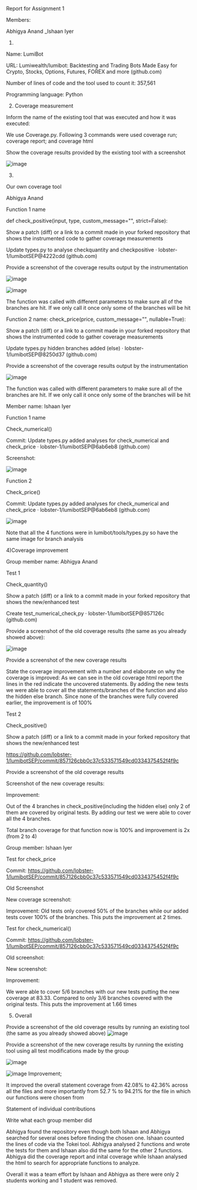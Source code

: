 Report for Assignment 1 

Members: 

Abhigya Anand 
_Ishaan Iyer
 

1) 

Name: LumiBot 

 

URL: Lumiwealth/lumibot: Backtesting and Trading Bots Made Easy for Crypto, Stocks, Options, Futures, FOREX and more (github.com) 

 

Number of lines of code and the tool used to count it: 357,561 

 

Programming language: Python 

 

2) Coverage measurement 

 

Inform the name of the existing tool that was executed and how it was executed: 

We use Coverage.py.  Following 3 commands were used coverage run; coverage report; and coverage html 

 

 

 

 

 

 

 

 

 

 

 

 

 

 

Show the coverage results provided by the existing tool with a screenshot 

 
![image](https://github.com/lobster-1/lumibotSEP/blob/dev/Report%20for%20Assignment%201.md/3b5ftucq.png)
 

 

 

3) 

Our own coverage tool 

 

 

<Group member name> 

Abhigya Anand 


 



Function 1 name 

def check_positive(input, type, custom_message="", strict=False): 

Show a patch (diff) or a link to a commit made in your forked repository that shows the instrumented code to gather coverage measurements 

Update types.py to analyse checkquantity and checkpositive · lobster-1/lumibotSEP@4222cdd (github.com) 

 

Provide a screenshot of the coverage results output by the instrumentation 

 
 ![image](https://github.com/lobster-1/lumibotSEP/blob/dev/Report%20for%20Assignment%201.md/2pgnmd1k.png)
 

![image](https://github.com/lobster-1/lumibotSEP/blob/dev/Report%20for%20Assignment%201.md/d34ma13a.png)
 

 

The function was called with different parameters to make sure all of the branches are hit. If we only call it once only some of the branches will be hit 

 

Function 2 name: check_price(price, custom_message="", nullable=True): 

 

Show a patch (diff) or a link to a commit made in your forked repository that shows the instrumented code to gather coverage measurements 

Update types.py hidden branches added (else) · lobster-1/lumibotSEP@8250d37 (github.com) 

 

 

 

Provide a screenshot of the coverage results output by the instrumentation 

 
 ![image](https://github.com/lobster-1/lumibotSEP/blob/dev/Report%20for%20Assignment%201.md/2pgnmd1k.png)
 

The function was called with different parameters to make sure all of the branches are hit. If we only call it once only some of the branches will be hit 

Member name: 
Ishaan Iyer 

Function 1 name 

Check_numerical() 

Commit: 
Update types.py added analyses for check_numerical and check_price · lobster-1/lumibotSEP@6ab6eb8 (github.com) 

Screenshot: 

  ![image](https://github.com/lobster-1/lumibotSEP/blob/dev/Report%20for%20Assignment%201.md/2pgnmd1k.png)

Function 2 

Check_price() 

Commit: Update types.py added analyses for check_numerical and check_price · lobster-1/lumibotSEP@6ab6eb8 (github.com) 

  ![image](https://github.com/lobster-1/lumibotSEP/blob/dev/Report%20for%20Assignment%201.md/2pgnmd1k.png)

Note that all the 4 functions were in lumibot/tools/types.py so have the same image for branch analysis 

 

4)Coverage improvement 

         

Group member name: Abhigya Anand 

 

 

 

Test 1 

Check_quantity() 

 

Show a patch (diff) or a link to a commit made in your forked repository that shows the new/enhanced test 

Create test_numerical_check,py · lobster-1/lumibotSEP@857126c (github.com) 

 

Provide a screenshot of the old coverage results (the same as you already showed above): 

 
![image](https://github.com/lobster-1/lumibotSEP/blob/dev/Report%20for%20Assignment%201.md/htbtk0fy.png)
 

 

 

Provide a screenshot of the new coverage results 

 

 

State the coverage improvement with a number and elaborate on why the coverage is improved: As we can see in the old coverage html report the lines in the red indicate the uncovered statements. By adding the new tests we were able to cover all the statements/branches of the function and also the hidden else branch. Since none of the branches were fully covered earlier, the improvement is of 100% 

 

 

Test 2 

Check_positive() 

Show a patch (diff) or a link to a commit made in your forked repository that shows the new/enhanced test 

https://github.com/lobster-1/lumibotSEP/commit/857126cbb0c37c533571549cd0334375452f4f9c 

 

Provide a screenshot of the old coverage results  

 

 

 

Screenshot of the new coverage results: 



 
Improvement: 

Out of the 4 branches in check_positive(including the hidden else) only 2 of them are covered by original tests. By adding our test we were able to cover all the 4 branches.  

Total branch coverage for that function now is 100% and improvement is 2x (from 2 to 4) 

 

Group member: Ishaan Iyer 

Test for check_price 

Commit: https://github.com/lobster-1/lumibotSEP/commit/857126cbb0c37c533571549cd0334375452f4f9c 

 

Old Screenshot 

 

New coverage screenshot: 

Improvement: Old tests only covered 50% of the branches while our added tests cover 100% of the branches. This puts the improvement at 2 times. 

Test for check_numerical() 

Commit: https://github.com/lobster-1/lumibotSEP/commit/857126cbb0c37c533571549cd0334375452f4f9c 

 

Old screenshot: 

New screenshot: 


Improvement: 

We were able to cover 5/6 branches with our new tests putting the new coverage at 83.33. Compared to only 3/6 branches covered with the original tests. This puts the improvement at 1.66 times 

 

5) Overall 

 

Provide a screenshot of the old coverage results by running an existing tool (the same as you already showed above) 
![image](https://github.com/lobster-1/lumibotSEP/blob/dev/Report%20for%20Assignment%201.md/y41hj5rc.png)
 

Provide a screenshot of the new coverage results by running the existing tool using all test modifications made by the group 

 

 
![image](https://github.com/lobster-1/lumibotSEP/blob/dev/Report%20for%20Assignment%201.md/ziyu2xup.png)

 ![image](https://github.com/lobster-1/lumibotSEP/blob/dev/Report%20for%20Assignment%201.md/ztnfznxy.png)
Improvement; 

It improved the overall statement coverage from 42.08% to 42.36% across all the files and more importantly from 52.7 % to 94.21% for the file in which our functions were chosen from 

 Statement of individual contributions 

 

Write what each group member did 

Abhigya found the repository even though both Ishaan and Abhigya searched for several ones before finding the chosen one. Ishaan counted the lines of code via the Tokei tool. Abhigya analysed 2 functions and wrote the tests for them and Ishaan also did the same for the other 2 functions. Abhigya did the coverage report and inital coverage while Ishaan analysed the html to search for appropriate functions to analyze. 

Overall it was a team effort by Ishaan and Abhigya as there were only 2 students working and 1 student was removed. 

 
